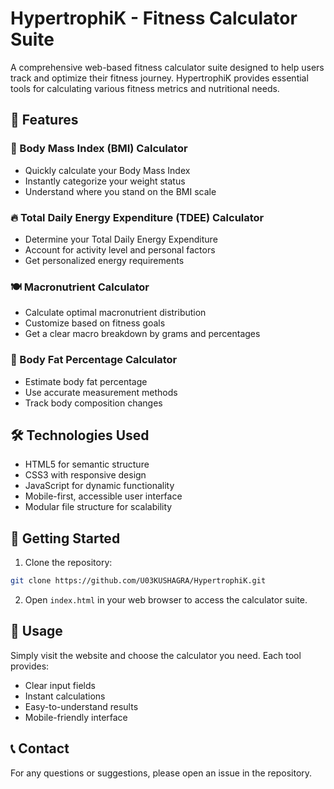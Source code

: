 # HypertrophiK - Fitness Calculator Suite
A comprehensive web-based fitness calculator suite designed to help users track and optimize their fitness journey. HypertrophiK provides essential tools for calculating various fitness metrics and nutritional needs.

## 🌟 Features

### 🧮 Body Mass Index (BMI) Calculator
- Quickly calculate your Body Mass Index
- Instantly categorize your weight status
- Understand where you stand on the BMI scale

### 🔥 Total Daily Energy Expenditure (TDEE) Calculator
- Determine your Total Daily Energy Expenditure
- Account for activity level and personal factors
- Get personalized energy requirements

### 🍽️ Macronutrient Calculator
- Calculate optimal macronutrient distribution
- Customize based on fitness goals
- Get a clear macro breakdown by grams and percentages
  
### 📏 Body Fat Percentage Calculator
- Estimate body fat percentage
- Use accurate measurement methods
- Track body composition changes

## 🛠️ Technologies Used

-  HTML5 for semantic structure
-  CSS3 with responsive design
-  JavaScript for dynamic functionality
-  Mobile-first, accessible user interface
-  Modular file structure for scalability

## 🧭 Getting Started

1. Clone the repository:
```bash
git clone https://github.com/U03KUSHAGRA/HypertrophiK.git
```

2. Open `index.html` in your web browser to access the calculator suite.

## 📱 Usage

Simply visit the website and choose the calculator you need. Each tool provides:
- Clear input fields
- Instant calculations
- Easy-to-understand results
- Mobile-friendly interface


## 📞 Contact

For any questions or suggestions, please open an issue in the repository.
